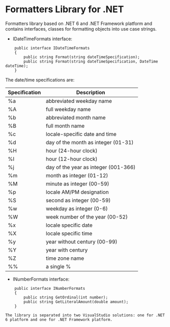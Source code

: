 Formatters Library for .NET
===========================

Formatters library based on .NET 6 and .NET Framework platform and contains interfaces, classes for formatting objects into use case strings.

* IDateTimeFormats interface:

```
    public interface IDateTimeFormats
    {
        public string Format(string dateTimeSpecification);
        public string Format(string dateTimeSpecification, DateTime dateTime);
    }
```

The date/time specifications are:

Specification | Description
------------- | -----------
%a | abbreviated weekday name
%A | full weekday name
%b | abbreviated month name
%B | full month name
%c | locale-specific date and time
%d | day of the month as integer (01-31)
%H | hour (24-hour clock)
%I | hour (12-hour clock)
%j | day of the year as integer (001-366)
%m | month as integer (01-12)
%M | minute as integer (00-59)
%p | locale AM/PM designation
%S | second as integer (00-59)
%w | weekday as integer (0-6)
%W | week number of the year (00-52)
%x | locale specific date
%X | locale specific time
%y | year without century (00-99)
%Y | year with century
%Z | time zone name
%% | a single %

* INumberFormats interface:

```
    public interface INumberFormats
    {
        public string GetOrdinal(int number);
        public string GetLiteralAmount(double amount);
    }

The library is separated into two VisualStudio solutions: one for .NET 6 platform and one for .NET Framework platform.